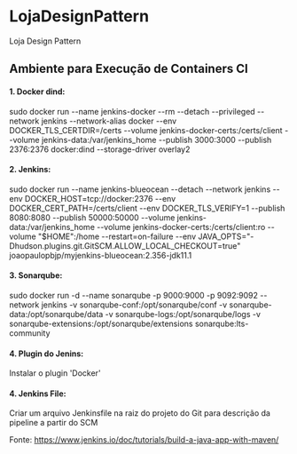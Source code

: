 # LojaDesignPattern
Loja Design Pattern
## Ambiente para Execução de Containers CI

#### 1. Docker dind: 
sudo docker run --name jenkins-docker --rm --detach   --privileged --network jenkins --network-alias docker   --env DOCKER_TLS_CERTDIR=/certs   --volume jenkins-docker-certs:/certs/client   --volume jenkins-data:/var/jenkins_home   --publish 3000:3000 --publish 2376:2376   docker:dind --storage-driver overlay2

#### 2. Jenkins:
sudo docker run --name jenkins-blueocean --detach   --network jenkins --env DOCKER_HOST=tcp://docker:2376   --env DOCKER_CERT_PATH=/certs/client --env DOCKER_TLS_VERIFY=1   --publish 8080:8080 --publish 50000:50000   --volume jenkins-data:/var/jenkins_home   --volume jenkins-docker-certs:/certs/client:ro   --volume "$HOME":/home   --restart=on-failure   --env JAVA_OPTS="-Dhudson.plugins.git.GitSCM.ALLOW_LOCAL_CHECKOUT=true"   joaopaulopbjp/myjenkins-blueocean:2.356-jdk11.1

#### 3. Sonarqube:
sudo docker run -d --name sonarqube -p 9000:9000 -p 9092:9092 --network jenkins -v sonarqube-conf:/opt/sonarqube/conf -v sonarqube-data:/opt/sonarqube/data -v sonarqube-logs:/opt/sonarqube/logs -v sonarqube-extensions:/opt/sonarqube/extensions sonarqube:lts-community
#### 4. Plugin do Jenins:
Instalar o plugin 'Docker'

#### 4. Jenkins File:
Criar um arquivo Jenkinsfile na raiz do projeto do Git para descrição da pipeline a partir do SCM

Fonte: https://www.jenkins.io/doc/tutorials/build-a-java-app-with-maven/
